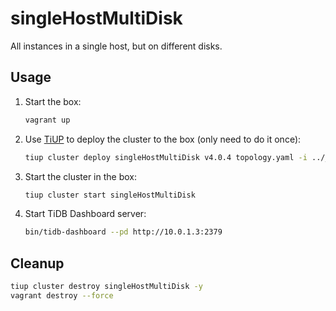 # singleHostMultiDisk

All instances in a single host, but on different disks.

## Usage

1. Start the box:

   ```bash
   vagrant up
   ```

1. Use [TiUP](https://tiup.io/) to deploy the cluster to the box (only need to do it once):

   ```bash
   tiup cluster deploy singleHostMultiDisk v4.0.4 topology.yaml -i ../_shared/vagrant_key -y --user vagrant
   ```

1. Start the cluster in the box:

   ```bash
   tiup cluster start singleHostMultiDisk
   ```

1. Start TiDB Dashboard server:

   ```bash
   bin/tidb-dashboard --pd http://10.0.1.3:2379
   ```

## Cleanup

```bash
tiup cluster destroy singleHostMultiDisk -y
vagrant destroy --force
```
